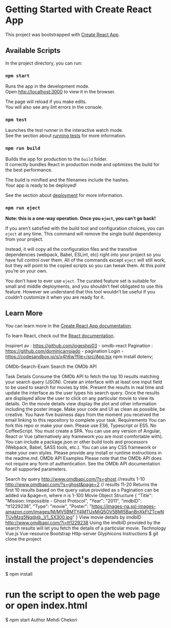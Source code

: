 # Getting Started with Create React App

This project was bootstrapped with [Create React App](https://github.com/facebook/create-react-app).

## Available Scripts

In the project directory, you can run:

### `npm start`

Runs the app in the development mode.\
Open [http://localhost:3000](http://localhost:3000) to view it in the browser.

The page will reload if you make edits.\
You will also see any lint errors in the console.

### `npm test`

Launches the test runner in the interactive watch mode.\
See the section about [running tests](https://facebook.github.io/create-react-app/docs/running-tests) for more information.

### `npm run build`

Builds the app for production to the `build` folder.\
It correctly bundles React in production mode and optimizes the build for the best performance.

The build is minified and the filenames include the hashes.\
Your app is ready to be deployed!

See the section about [deployment](https://facebook.github.io/create-react-app/docs/deployment) for more information.

### `npm run eject`

**Note: this is a one-way operation. Once you `eject`, you can’t go back!**

If you aren’t satisfied with the build tool and configuration choices, you can `eject` at any time. This command will remove the single build dependency from your project.

Instead, it will copy all the configuration files and the transitive dependencies (webpack, Babel, ESLint, etc) right into your project so you have full control over them. All of the commands except `eject` will still work, but they will point to the copied scripts so you can tweak them. At this point you’re on your own.

You don’t have to ever use `eject`. The curated feature set is suitable for small and middle deployments, and you shouldn’t feel obligated to use this feature. However we understand that this tool wouldn’t be useful if you couldn’t customize it when you are ready for it.

## Learn More

You can learn more in the [Create React App documentation](https://facebook.github.io/create-react-app/docs/getting-started).

To learn React, check out the [React documentation](https://reactjs.org/).

Inspirert av : https://github.com/jogeshpi03 - omdb-react
Pagination : https://github.com/dominicarrojado - pagination
Login - https://codesandbox.io/s/x4h6w?file=/src/App.tsx
npm install dotenv;

OMDb-Search-Exam
Search the OMDb API

Task Details
Consume the OMDb API to fetch the top 10 results matching your search query (JSON).
Create an interface with at least one input field to be used to search for movies by title.
Present the results in real time and update the interface as the user types his search query.
Once the results are displayed allow the user to click on any particular movie to view its details.
On the movie details view display the plot and other information including the poster image.
Make your code and UI as clean as possible, be creative.
You have five business days from the moment you received the email linking to this repository to complete your task.
Requirements
You can fork this repo or make your own.
Please use ES6, Typescript or ES5. No CoffeeScript.
You must create a SPA.
You can use any version of Angular, React or Vue (alternatively any framework you are most comfortable with).
You can include a package.json or other build tools and processors (Webpack, Babel, SASS tools, etc.).
You can use any CSS framework or make your own styles.
Please provide any install or runtime instructions in the readme.md.
OMDb API Examples
Please note that the OMDb API does not require any form of authentication. See the OMDb API documentation for all supported parameters.

Search by query
http://www.omdbapi.com/?s=ghost //results 1-10
http://www.omdbapi.com/?s=ghost&page=2 // results 11-20
Returns the first 10 results based on the query value provided as s
Pagination can be added via &page=n, where n is 1-100
Movie Object Structure
{
"Title": "Mission: Impossible - Ghost Protocol",
"Year": "2011",
"imdbID": "tt1229238",
"Type": "movie",
"Poster": "https://images-na.ssl-images-amazon.com/images/M/MV5BMTY4MTUxMjQ5OV5BMl5BanBnXkFtZTcwNTUyMzg5Ng@@._V1_SX300.jpg"
}
View movie details by imdbID
http://www.omdbapi.com/?i=tt1229238
Using the imdbID provided by the search results will let you fetch the details of a particular movie.
Technology
Vue.js
Vue-resource
Bootstrap
Http-server
Glyphicons
Instructions
$ git clone the project

# install the project's dependencies

$ npm install

# run the script to open the web page or open index.html

$ npm start
Author
Mehdi Chekori
